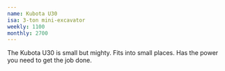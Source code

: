 ```yaml
---
name: Kubota U30
isa: 3-ton mini-excavator
weekly: 1100
monthly: 2700
---
```


The Kubota U30 is small but mighty. Fits into small places. Has the
power you need to get the job done.
